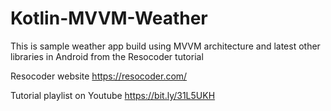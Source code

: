 # Kotlin-MVVM-Weather
This is sample weather app build using MVVM architecture and latest other libraries in Android from the Resocoder tutorial


Resocoder website
https://resocoder.com/

Tutorial playlist on Youtube
https://bit.ly/31L5UKH 
